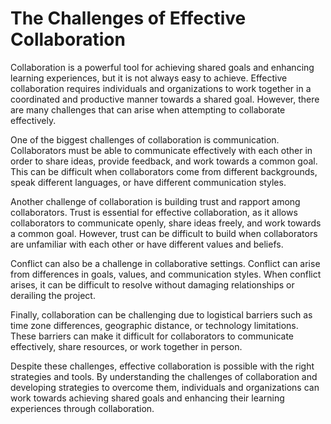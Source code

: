 The Challenges of Effective Collaboration
=======================================================

Collaboration is a powerful tool for achieving shared goals and enhancing learning experiences, but it is not always easy to achieve. Effective collaboration requires individuals and organizations to work together in a coordinated and productive manner towards a shared goal. However, there are many challenges that can arise when attempting to collaborate effectively.

One of the biggest challenges of collaboration is communication. Collaborators must be able to communicate effectively with each other in order to share ideas, provide feedback, and work towards a common goal. This can be difficult when collaborators come from different backgrounds, speak different languages, or have different communication styles.

Another challenge of collaboration is building trust and rapport among collaborators. Trust is essential for effective collaboration, as it allows collaborators to communicate openly, share ideas freely, and work towards a common goal. However, trust can be difficult to build when collaborators are unfamiliar with each other or have different values and beliefs.

Conflict can also be a challenge in collaborative settings. Conflict can arise from differences in goals, values, and communication styles. When conflict arises, it can be difficult to resolve without damaging relationships or derailing the project.

Finally, collaboration can be challenging due to logistical barriers such as time zone differences, geographic distance, or technology limitations. These barriers can make it difficult for collaborators to communicate effectively, share resources, or work together in person.

Despite these challenges, effective collaboration is possible with the right strategies and tools. By understanding the challenges of collaboration and developing strategies to overcome them, individuals and organizations can work towards achieving shared goals and enhancing their learning experiences through collaboration.
